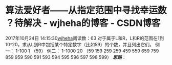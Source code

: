 # 算法爱好者——从指定范围中寻找幸运数 ？待解决 - wjheha的博客 - CSDN博客
2017年10月24日 14:15:30[wjheha](https://me.csdn.net/wjheha)阅读数：63
对于属于L和R，L和R的范围在1到10^20，求从L到R中包括某个特定数字（比如59）的个数，并且列出它们。
例一：
1-100
1 （59）
例二：
1-1000
20 （59 159 259 259 459 559 659 759 859 959 590 591 593 594 595 596 597 598 599）
***思路***：
